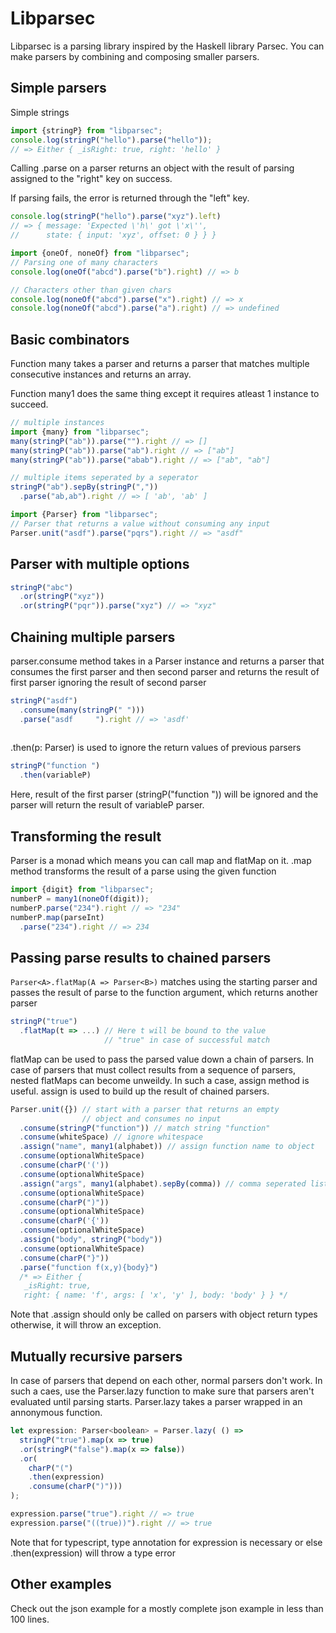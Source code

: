 Libparsec
=======
Libparsec is a parsing library inspired by the Haskell
library Parsec. You can make parsers by combining and
composing smaller parsers.

## Simple parsers
Simple strings
```js
import {stringP} from "libparsec";
console.log(stringP("hello").parse("hello"));
// => Either { _isRight: true, right: 'hello' }
```
Calling .parse on a parser returns an object with the
result of parsing assigned to the "right" key on success.

If parsing fails, the error is returned through the 
"left" key.
```js
console.log(stringP("hello").parse("xyz").left)
// => { message: 'Expected \'h\' got \'x\'',
//      state: { input: 'xyz', offset: 0 } } }

```

```js
import {oneOf, noneOf} from "libparsec";
// Parsing one of many characters
console.log(oneOf("abcd").parse("b").right) // => b

// Characters other than given chars
console.log(noneOf("abcd").parse("x").right) // => x
console.log(noneOf("abcd").parse("a").right) // => undefined
```

## Basic combinators
Function many takes a parser and returns a parser that matches
multiple consecutive instances and returns an array.

Function many1 does the same thing except it requires atleast 1
instance to succeed.
```js
// multiple instances
import {many} from "libparsec";
many(stringP("ab")).parse("").right // => []
many(stringP("ab")).parse("ab").right // => ["ab"]
many(stringP("ab")).parse("abab").right // => ["ab", "ab"]
```
```js
// multiple items seperated by a seperator
stringP("ab").sepBy(stringP(","))
  .parse("ab,ab").right // => [ 'ab', 'ab' ]
```
```js
import {Parser} from "libparsec";
// Parser that returns a value without consuming any input
Parser.unit("asdf").parse("pqrs").right // => "asdf"
```
## Parser with multiple options
```js
stringP("abc")
  .or(stringP("xyz"))
  .or(stringP("pqr")).parse("xyz") // => "xyz"
```
## Chaining multiple parsers
parser.consume method takes in a Parser instance and returns a
parser that consumes the first parser and then second parser and
returns the result of first parser ignoring the result of second
parser  
```js
stringP("asdf")
  .consume(many(stringP(" ")))
  .parse("asdf     ").right // => 'asdf'
  
```
.then(p: Parser) is used to ignore the return values of previous
parsers
```js
stringP("function ")
  .then(variableP)
```
Here, result of the first parser (stringP("function ")) will be ignored
and the parser will return the result of variableP parser.
## Transforming the result
Parser<T> is a monad which means you can call map and flatMap
on it.
.map method transforms the result of a parse using the given
function
```js
import {digit} from "libparsec";
numberP = many1(noneOf(digit));
numberP.parse("234").right // => "234"
numberP.map(parseInt)
  .parse("234").right // => 234
```

## Passing parse results to chained parsers
`Parser<A>.flatMap(A => Parser<B>)`  matches using the starting parser
and passes the result of parse to the function argument, which returns
another parser
```js
stringP("true")
  .flatMap(t => ...) // Here t will be bound to the value
                     // "true" in case of successful match
```
flatMap can be used to pass the parsed value down a chain of parsers.
In case of parsers that must collect results from a sequence of 
parsers, nested flatMaps can become unweildy. In such a case, assign
method is useful. assign is used to build up the result of chained
parsers.
```js
Parser.unit({}) // start with a parser that returns an empty 
                // object and consumes no input
  .consume(stringP("function")) // match string "function"
  .consume(whiteSpace) // ignore whitespace
  .assign("name", many1(alphabet)) // assign function name to object
  .consume(optionalWhiteSpace)
  .consume(charP('('))
  .consume(optionalWhiteSpace)
  .assign("args", many1(alphabet).sepBy(comma)) // comma seperated list of parameters
  .consume(optionalWhiteSpace)
  .consume(charP(")"))
  .consume(optionalWhiteSpace)
  .consume(charP('{'))
  .consume(optionalWhiteSpace)
  .assign("body", stringP("body"))
  .consume(optionalWhiteSpace)
  .consume(charP("}"))
  .parse("function f(x,y){body}")
  /* => Either {
   _isRight: true,
   right: { name: 'f', args: [ 'x', 'y' ], body: 'body' } } */

```
Note that .assign should only be called on parsers with object 
return types otherwise, it will throw an exception.

## Mutually recursive parsers
In case of parsers that depend on each other, normal parsers don't
work. In such a caes, use the Parser.lazy function to make sure
that parsers aren't evaluated until parsing starts.
Parser.lazy takes a parser wrapped in an annonymous function.
```js
let expression: Parser<boolean> = Parser.lazy( () =>
  stringP("true").map(x => true)
  .or(stringP("false").map(x => false))
  .or(
    charP("(")
    .then(expression)
    .consume(charP(")")))
);

expression.parse("true").right // => true
expression.parse("((true))").right // => true
```
Note that for typescript, type annotation for expression is necessary
or else .then(expression) will throw a type error

## Other examples
Check out the json example for a mostly complete json example
in less than 100 lines.